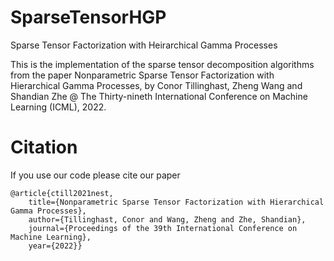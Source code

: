 # SparseTensorHGP

Sparse Tensor Factorization with Heirarchical Gamma Processes

This is the implementation of the sparse tensor decomposition algorithms from the paper Nonparametric Sparse Tensor Factorization with Hierarchical Gamma Processes, by Conor Tillinghast, Zheng Wang and Shandian Zhe @ The Thirty-nineth International Conference on Machine Learning (ICML), 2022.

# Citation

If you use our code please cite our paper

```
@article{ctill2021nest,
	title={Nonparametric Sparse Tensor Factorization with Hierarchical Gamma Processes}, 
	author={Tillinghast, Conor and Wang, Zheng and Zhe, Shandian},
	journal={Proceedings of the 39th International Conference on Machine Learning},
	year={2022}}
  ```
